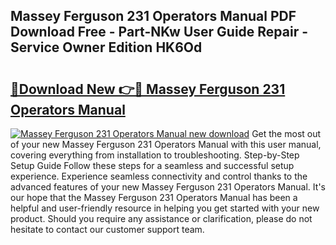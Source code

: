 ## Massey Ferguson 231 Operators Manual PDF Download Free - Part-NKw User Guide Repair - Service Owner Edition HK6Od

# <h2><a href="http://bc89590.oget.top/?id=Massey+Ferguson+231+Operators+Manual">🔗Download New 👉🔴 Massey Ferguson 231 Operators Manual</a></h2>

[![Massey Ferguson 231 Operators Manual new download](https://i.imgur.com/5g1atiW.png)](http://bc89590.oget.top/?id=Massey+Ferguson+231+Operators+Manual)
Get the most out of your new Massey Ferguson 231 Operators Manual with this user manual, covering everything from installation to troubleshooting. Step-by-Step Setup Guide Follow these steps for a seamless and successful setup experience. Experience seamless connectivity and control thanks to the advanced features of your new Massey Ferguson 231 Operators Manual. It's our hope that the Massey Ferguson 231 Operators Manual has been a helpful and user-friendly resource in helping you get started with your new product. Should you require any assistance or clarification, please do not hesitate to contact our customer support team.
